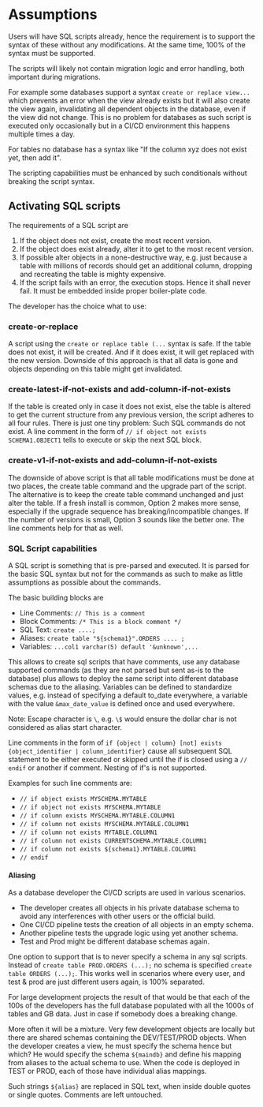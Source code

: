# Assumptions

Users will have SQL scripts already, hence the requirement is to support the syntax of these without any modifications.
At the same time, 100% of the syntax must be supported.

The scripts will likely not contain migration logic and error handling, both important during migrations.

For example some databases support a syntax `create or replace view...` which prevents an error when the view already exists but it will also create the view again, invalidating all dependent objects in the database, even if the view did not change. This is no problem for databases as such script is executed only occasionally but in a CI/CD environment this happens multiple times a day.

For tables no database has a syntax like "If the column xyz does not exist yet, then add it".

The scripting capabilities must be enhanced by such conditionals without breaking the script syntax.

## Activating SQL scripts

The requirements of a SQL script are

1. If the object does not exist, create the most recent version.
1. If the object does exist already, alter it to get to the most recent version.
1. If possible alter objects in a none-destructive way, e.g. just because a table with millions of records should get an additional column, dropping and recreating the table is mighty expensive.
1. If the script fails with an error, the execution stops. Hence it shall never fail. It must be embedded inside proper boiler-plate code.

The developer has the choice what to use:

### create-or-replace

A script using the `create or replace table (...` syntax is safe. If the table does not exist, it will be created. And if it does exist, it will get replaced with the new version. Downside of this approach is that all data is gone and objects depending on this table might get invalidated.

### create-latest-if-not-exists and add-column-if-not-exists

If the table is created only in case it does not exist, else the table is altered to get the current structure from any previous version, the script adheres to all four rules.
There is just one tiny problem: Such SQL commands do not exist. A line comment in the form of `// if object not exists SCHEMA1.OBJECT1` tells to execute or skip the next SQL block.

### create-v1-if-not-exists and add-column-if-not-exists

The downside of above script is that all table modifications must be done at two places, the create table command and the upgrade part of the script.
The alternative is to keep the create table command unchanged and just alter the table.
If a fresh install is common, Option 2 makes more sense, especially if the upgrade sequence has breaking/incompatible changes. If the number of versions is small, Option 3 sounds like the better one. The line comments help for that as well.


### SQL Script capabilities

A SQL script is something that is pre-parsed and executed. It is parsed for the basic SQL syntax but not for the commands as such to make as little assumptions as possible about the commands.

The basic building blocks are

- Line Comments: `// This is a comment`
- Block Comments: `/* This is a block comment */`
- SQL Text: `create ....;`
- Aliases: `create table "${schema1}".ORDERS .... ;`
- Variables: `...col1 varchar(5) default '&unknown',...`

This allows to create sql scripts that have comments, use any database supported commands (as they are not parsed but sent as-is to the database) plus allows to deploy the same script into different database schemas due to the aliasing.
Variables can be defined to standardize values, e.g. instead of specifying a default to_date everywhere, a variable with the value `&max_date_value` is defined once and used everywhere.

Note: Escape character is `\`, e.g. `\$` would ensure the dollar char is not considered as alias start character.

Line comments in the form of `if {object | column} [not] exists {object_identifier | column_identifier}` cause all subsequent SQL statement to be either executed or skipped until the if is closed using a `// endif` or another if comment.
Nesting of if's is not supported.

Examples for such line comments are:

- `// if object exists MYSCHEMA.MYTABLE`
- `// if object not exists MYSCHEMA.MYTABLE`
- `// if column exists MYSCHEMA.MYTABLE.COLUMN1`
- `// if column not exists MYSCHEMA.MYTABLE.COLUMN1`
- `// if column not exists MYTABLE.COLUMN1`
- `// if column not exists CURRENTSCHEMA.MYTABLE.COLUMN1`
- `// if column not exists ${schema1}.MYTABLE.COLUMN1`
- `// endif`



#### Aliasing

As a database developer the CI/CD scripts are used in various scenarios. 

- The developer creates all objects in his private database schema to avoid any interferences with other users or the official build.
- One CI/CD pipeline tests the creation of all objects in an empty schema.
- Another pipeline tests the upgrade logic using yet another schema.
- Test and Prod might be different database schemas again.

One option to support that is to never specify a schema in any sql scripts. Instead of `create table PROD.ORDERS (...);` no schema is specified `create table ORDERS (...);`.
This works well in scenarios where every user, and test & prod are just different users again, is 100% separated.

For large development projects the result of that would be that each of the 100s of the developers has the full database populated with all the 1000s of tables and GB data. Just in case if somebody does a breaking change.

More often it will be a mixture. Very few development objects are locally but there are shared schemas containing the DEV/TEST/PROD objects. When the developer creates a view, he must specify the schema hence but which? He would specify the schema `${maindb}` and define his mapping from aliases to the actual schema to use. When the code is deployed in TEST or PROD, each of those have individual alias mappings.

Such strings `${alias}` are replaced in SQL text, when inside double quotes or single quotes. Comments are left untouched.
